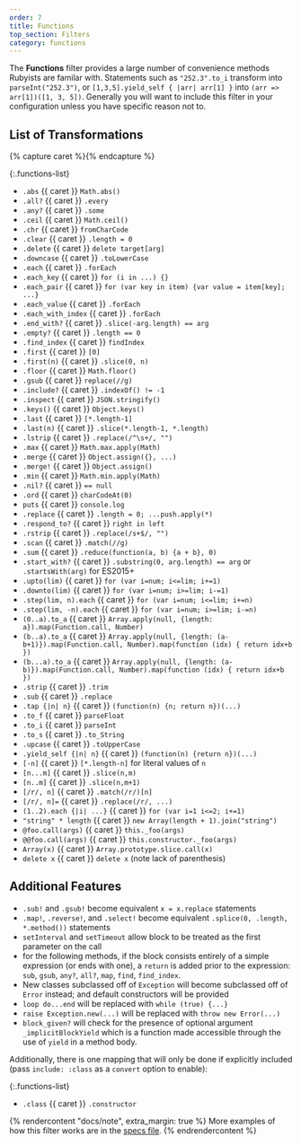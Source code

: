 ```yaml
---
order: 7
title: Functions
top_section: Filters
category: functions
---
```


The **Functions** filter provides a large number of convenience methods Rubyists are familar with. Statements such as `"252.3".to_i` transform into `parseInt("252.3")`, or `[1,3,5].yield_self { |arr| arr[1] }` into `(arr => arr[1])([1, 3, 5])`. Generally you will want to include this filter in your configuration unless you have specific reason not to.

## List of Transformations

{% capture caret %}<sl-icon name="caret-right-fill"></sl-icon>{% endcapture %}

{:.functions-list}
* `.abs` {{ caret }} `Math.abs()`
* `.all?` {{ caret }} `.every`
* `.any?` {{ caret }} `.some`
* `.ceil` {{ caret }} `Math.ceil()`
* `.chr` {{ caret }} `fromCharCode`
* `.clear` {{ caret }} `.length = 0`
* `.delete` {{ caret }} `delete target[arg]`
* `.downcase` {{ caret }} `.toLowerCase`
* `.each` {{ caret }} `.forEach`
* `.each_key` {{ caret }} `for (i in ...) {}`
* `.each_pair` {{ caret }} `for (var key in item) {var value = item[key]; ...}`
* `.each_value` {{ caret }} `.forEach`
* `.each_with_index` {{ caret }} `.forEach`
* `.end_with?` {{ caret }} `.slice(-arg.length) == arg`
* `.empty?` {{ caret }} `.length == 0`
* `.find_index` {{ caret }} `findIndex`
* `.first` {{ caret }} `[0]`
* `.first(n)` {{ caret }} `.slice(0, n)`
* `.floor` {{ caret }} `Math.floor()`
* `.gsub` {{ caret }} `replace(//g)`
* `.include?` {{ caret }} `.indexOf() != -1`
* `.inspect` {{ caret }} `JSON.stringify()`
* `.keys()` {{ caret }} `Object.keys()`
* `.last` {{ caret }} `[*.length-1]`
* `.last(n)` {{ caret }} `.slice(*.length-1, *.length)`
* `.lstrip` {{ caret }} `.replace(/^\s+/, "")`
* `.max` {{ caret }} `Math.max.apply(Math)`
* `.merge` {{ caret }} `Object.assign({}, ...)`
* `.merge!` {{ caret }} `Object.assign()`
* `.min` {{ caret }} `Math.min.apply(Math)`
* `.nil?` {{ caret }} `== null`
* `.ord` {{ caret }} `charCodeAt(0)`
* `puts` {{ caret }} `console.log`
* `.replace` {{ caret }} `.length = 0; ...push.apply(*)`
* `.respond_to?` {{ caret }} `right in left`
* `.rstrip` {{ caret }} `.replace(/s+$/, "")`
* `.scan` {{ caret }} `.match(//g)`
* `.sum` {{ caret }} `.reduce(function(a, b) {a + b}, 0)`
* `.start_with?` {{ caret }} `.substring(0, arg.length) == arg` or `.startsWith(arg)` for ES2015+
* `.upto(lim)` {{ caret }} `for (var i=num; i<=lim; i+=1)`
* `.downto(lim)` {{ caret }} `for (var i=num; i>=lim; i-=1)`
* `.step(lim, n).each` {{ caret }} `for (var i=num; i<=lim; i+=n)`
* `.step(lim, -n).each` {{ caret }} `for (var i=num; i>=lim; i-=n)`
* `(0..a).to_a` {{ caret }} `Array.apply(null, {length: a}).map(Function.call, Number)`
* `(b..a).to_a` {{ caret }} `Array.apply(null, {length: (a-b+1)}).map(Function.call, Number).map(function (idx) { return idx+b })`
* `(b...a).to_a` {{ caret }} `Array.apply(null, {length: (a-b)}).map(Function.call, Number).map(function (idx) { return idx+b })`
* `.strip` {{ caret }} `.trim`
* `.sub` {{ caret }} `.replace`
* `.tap {|n| n}` {{ caret }} `(function(n) {n; return n})(...)`
* `.to_f` {{ caret }} `parseFloat`
* `.to_i` {{ caret }} `parseInt`
* `.to_s` {{ caret }} `.to_String`
* `.upcase` {{ caret }} `.toUpperCase`
* `.yield_self {|n| n}` {{ caret }} `(function(n) {return n})(...)`
* `[-n]` {{ caret }} `[*.length-n]` for literal values of `n`
* `[n...m]` {{ caret }} `.slice(n,m)`
* `[n..m]` {{ caret }} `.slice(n,m+1)`
* `[/r/, n]` {{ caret }} `.match(/r/)[n]`
* `[/r/, n]=` {{ caret }} `.replace(/r/, ...)`
* `(1..2).each {|i| ...}` {{ caret }} `for (var i=1 i<=2; i+=1)`
* `"string" * length` {{ caret }} `new Array(length + 1).join("string")`
* `@foo.call(args)` {{ caret }} `this._foo(args)`
* `@@foo.call(args)` {{ caret }} `this.constructor._foo(args)`
* `Array(x)` {{ caret }} `Array.prototype.slice.call(x)`
* `delete x` {{ caret }} `delete x` (note lack of parenthesis)

## Additional Features

* `.sub!` and `.gsub!` become equivalent `x = x.replace` statements
* `.map!`, `.reverse!`, and `.select!` become equivalent
  `.splice(0, .length, *.method())` statements
* `setInterval` and `setTimeout` allow block to be treated as the
    first parameter on the call
* for the following methods, if the block consists entirely of a simple
  expression (or ends with one), a `return` is added prior to the
  expression: `sub`, `gsub`, `any?`, `all?`, `map`, `find`, `find_index`.
* New classes subclassed off of `Exception` will become subclassed off
  of `Error` instead; and default constructors will be provided
* `loop do...end` will be replaced with `while (true) {...}`
* `raise Exception.new(...)` will be replaced with `throw new Error(...)`
* `block_given?` will check for the presence of optional argument `_implicitBlockYield` which is a function made accessible through the use of `yield` in a method body.

Additionally, there is one mapping that will only be done if explicitly
included (pass `include: :class` as a `convert` option to enable):

{:.functions-list}
* `.class` {{ caret }} `.constructor`

{% rendercontent "docs/note", extra_margin: true %}
More examples of how this filter works are in the [specs file](https://github.com/ruby2js/ruby2js/blob/master/spec/functions_spec.rb).
{% endrendercontent %}